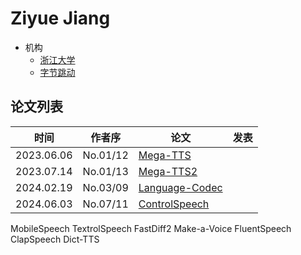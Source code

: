 # Ziyue Jiang

- 机构
  - [浙江大学](../Institutions/ZJU_浙江大学.md)
  - [字节跳动](../Institutions/ByteDance.md)

## 论文列表

| 时间 | 作者序 | 论文 | 发表 |
|:-:|:-:|---|---|
| 2023.06.06 | No.01/12 | [Mega-TTS](../Models/Speech_LLM/2023.06.06_Mega-TTS.md) |
| 2023.07.14 | No.01/13 | [Mega-TTS2](../Models/Speech_LLM/2023.07.14_Mega-TTS2.md) |
| 2024.02.19 | No.03/09 | [Language-Codec](../Models/Speech_Neural_Codec/2024.02.19_Language-Codec.md) |
| 2024.06.03 | No.07/11 | [ControlSpeech](../Models/Speech_LLM/2024.06.03_ControlSpeech.md) |


MobileSpeech
TextrolSpeech
FastDiff2
Make-a-Voice
FluentSpeech
ClapSpeech
Dict-TTS